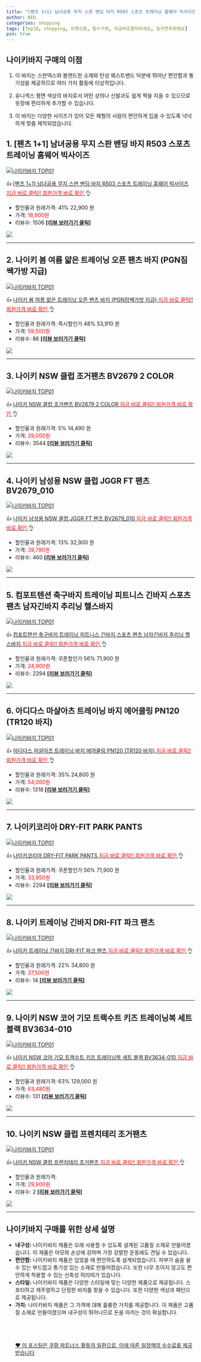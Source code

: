 ```yaml
---
title: "[팬츠 1+1] 남녀공용 무지 스판 밴딩 바지 R503 스포츠 트레이닝 홈웨어 빅사이즈 가격 최저가 할인가 나이키바지 최저가 추천 제품 비교"
author: NEO.
categories: shopping
tags: [Top10, shopping, 유행상품, 필수구매, 지금바로클릭하세요, 놓치면후회해요]
pin: true
---
```

## 나이키바지 구매의 이점
1. 이 바지는 스판덱스와 블렌드한 소재와 탄성 웨스트밴드 덕분에 뛰어난 편안함과 통기성을 제공하므로 여러 가지 활동에 이상적입니다.


2. 유니섹스 평면 색상의 바지로서 어떤 상의나 신발과도 쉽게 짝을 지을 수 있으므로 옷장에 편리하게 추가할 수 있습니다.


3. 이 바지는 다양한 사이즈가 있어 모든 체형의 사람이 편안하게 입을 수 있도록 넉넉하게 맞춤 제작되었습니다.

   

## 1. [팬츠 1+1] 남녀공용 무지 스판 밴딩 바지 R503 스포츠 트레이닝 홈웨어 빅사이즈

[![나이키바지 TOP01](https://thumbnail10.coupangcdn.com/thumbnails/remote/490x490ex/image/vendor_inventory/9965/b684aa1e7d2c6eb69b50274e4501256a647aafe165aec99ab771df63bb98.jpg)](https://link.coupang.com/re/AFFSDP?lptag=AF3617701&subid=GithubCoopas&pageKey=7430130919&traceid=V0-153&itemId=19295669349&vendorItemId=85924977287)


👍 [[팬츠 1+1] 남녀공용 무지 스판 밴딩 바지 R503 스포츠 트레이닝 홈웨어 빅사이즈 <font color=red> 지금 바로 클릭!! 회원가격 바로 확인 </font> ](https://link.coupang.com/re/AFFSDP?lptag=AF3617701&subid=GithubCoopas&pageKey=7430130919&traceid=V0-153&itemId=19295669349&vendorItemId=85924977287) 👌 


- 할인율과 원래가격: 41%  22,900   원
- 가격: <span style='color:red'>18,900원</span>
- 리뷰수: 1506  [**[리뷰 보러가기 클릭]**](https://link.coupang.com/re/AFFSDP?lptag=AF3617701&subid=GithubCoopas&pageKey=7430130919&traceid=V0-153&itemId=19295669349&vendorItemId=85924977287)

[![](/discount_price.png)](https://link.coupang.com/re/AFFSDP?lptag=AF3617701&subid=GithubCoopas&pageKey=7430130919&traceid=V0-153&itemId=19295669349&vendorItemId=85924977287)

---


   

## 2. 나이키 봄 여름 얇은 트레이닝 오픈 팬츠 바지 (PGN짐쌕가방 지급)

[![나이키바지 TOP01](https://thumbnail9.coupangcdn.com/thumbnails/remote/490x490ex/image/vendor_inventory/b551/9b7789585901539af4f0ea6e01827dd008575c0648cd8b31a9867fe61289.jpg)](https://link.coupang.com/re/AFFSDP?lptag=AF3617701&subid=GithubCoopas&pageKey=7919413767&traceid=V0-153&itemId=21752293861&vendorItemId=88801317052)


👍 [나이키 봄 여름 얇은 트레이닝 오픈 팬츠 바지 (PGN짐쌕가방 지급) <font color=red> 지금 바로 클릭!! 회원가격 바로 확인 </font> ](https://link.coupang.com/re/AFFSDP?lptag=AF3617701&subid=GithubCoopas&pageKey=7919413767&traceid=V0-153&itemId=21752293861&vendorItemId=88801317052) 👌 


- 할인율과 원래가격: 즉시할인가 48%  53,910   원
- 가격: <span style='color:red'>59,500원</span>
- 리뷰수: 86  [**[리뷰 보러가기 클릭]**](https://link.coupang.com/re/AFFSDP?lptag=AF3617701&subid=GithubCoopas&pageKey=7919413767&traceid=V0-153&itemId=21752293861&vendorItemId=88801317052)

[![](/discount_price.png)](https://link.coupang.com/re/AFFSDP?lptag=AF3617701&subid=GithubCoopas&pageKey=7919413767&traceid=V0-153&itemId=21752293861&vendorItemId=88801317052)

---


   

## 3. 나이키 NSW 클럽 조거팬츠 BV2679 2 COLOR

[![나이키바지 TOP01](https://thumbnail10.coupangcdn.com/thumbnails/remote/490x490ex/image/vendor_inventory/c064/d6511937c535bcf4912d1b49540d9fe850223a0838e6a462b3e7d7357543.png)](https://link.coupang.com/re/AFFSDP?lptag=AF3617701&subid=GithubCoopas&pageKey=8027373901&traceid=V0-153&itemId=22437103826&vendorItemId=89481651520)


👍 [나이키 NSW 클럽 조거팬츠 BV2679 2 COLOR <font color=red> 지금 바로 클릭!! 회원가격 바로 확인 </font> ](https://link.coupang.com/re/AFFSDP?lptag=AF3617701&subid=GithubCoopas&pageKey=8027373901&traceid=V0-153&itemId=22437103826&vendorItemId=89481651520) 👌 


- 할인율과 원래가격: 5%  14,490   원
- 가격: <span style='color:red'>29,000원</span>
- 리뷰수: 3544  [**[리뷰 보러가기 클릭]**](https://link.coupang.com/re/AFFSDP?lptag=AF3617701&subid=GithubCoopas&pageKey=8027373901&traceid=V0-153&itemId=22437103826&vendorItemId=89481651520)

[![](/discount_price.png)](https://link.coupang.com/re/AFFSDP?lptag=AF3617701&subid=GithubCoopas&pageKey=8027373901&traceid=V0-153&itemId=22437103826&vendorItemId=89481651520)

---


   

## 4. 나이키 남성용 NSW 클럽 JGGR FT 팬츠 BV2679_010

[![나이키바지 TOP01](https://thumbnail9.coupangcdn.com/thumbnails/remote/490x490ex/image/vendor_inventory/0459/668f199e7cd2f46e018b77bc7867cddf5c0aa4486027b10296e0ea7c3433.jpg)](https://link.coupang.com/re/AFFSDP?lptag=AF3617701&subid=GithubCoopas&pageKey=6714258261&traceid=V0-153&itemId=15597381135&vendorItemId=87289384396)


👍 [나이키 남성용 NSW 클럽 JGGR FT 팬츠 BV2679_010 <font color=red> 지금 바로 클릭!! 회원가격 바로 확인 </font> ](https://link.coupang.com/re/AFFSDP?lptag=AF3617701&subid=GithubCoopas&pageKey=6714258261&traceid=V0-153&itemId=15597381135&vendorItemId=87289384396) 👌 


- 할인율과 원래가격: 13%  32,900   원
- 가격: <span style='color:red'>39,790원</span>
- 리뷰수: 460  [**[리뷰 보러가기 클릭]**](https://link.coupang.com/re/AFFSDP?lptag=AF3617701&subid=GithubCoopas&pageKey=6714258261&traceid=V0-153&itemId=15597381135&vendorItemId=87289384396)

[![](/discount_price.png)](https://link.coupang.com/re/AFFSDP?lptag=AF3617701&subid=GithubCoopas&pageKey=6714258261&traceid=V0-153&itemId=15597381135&vendorItemId=87289384396)

---


   

## 5. 컴포트텐션 축구바지 트레이닝 피트니스 긴바지 스포츠 팬츠 남자긴바지 추리닝 헬스바지

[![나이키바지 TOP01](https://thumbnail8.coupangcdn.com/thumbnails/remote/490x490ex/image/vendor_inventory/9405/a616407c8891c45ae8d74f634be4f3722ec6e43fd472614b1607e202c9fe.png)](https://link.coupang.com/re/AFFSDP?lptag=AF3617701&subid=GithubCoopas&pageKey=6991714682&traceid=V0-153&itemId=17114467645&vendorItemId=85693740441)


👍 [컴포트텐션 축구바지 트레이닝 피트니스 긴바지 스포츠 팬츠 남자긴바지 추리닝 헬스바지 <font color=red> 지금 바로 클릭!! 회원가격 바로 확인 </font> ](https://link.coupang.com/re/AFFSDP?lptag=AF3617701&subid=GithubCoopas&pageKey=6991714682&traceid=V0-153&itemId=17114467645&vendorItemId=85693740441) 👌 


- 할인율과 원래가격: 쿠폰할인가 56%  71,900   원
- 가격: <span style='color:red'>24,900원</span>
- 리뷰수: 2294  [**[리뷰 보러가기 클릭]**](https://link.coupang.com/re/AFFSDP?lptag=AF3617701&subid=GithubCoopas&pageKey=6991714682&traceid=V0-153&itemId=17114467645&vendorItemId=85693740441)

[![](/discount_price.png)](https://link.coupang.com/re/AFFSDP?lptag=AF3617701&subid=GithubCoopas&pageKey=6991714682&traceid=V0-153&itemId=17114467645&vendorItemId=85693740441)

---


   

## 6. 아디다스 마샬아츠 트레이닝 바지 에어쿨링 PN120 (TR120 바지)

[![나이키바지 TOP01](https://thumbnail10.coupangcdn.com/thumbnails/remote/490x490ex/image/vendor_inventory/f770/501fe305ffa9ca655347fa547b8d882831e957da1c67813f17565c8f7eba.jpg)](https://link.coupang.com/re/AFFSDP?lptag=AF3617701&subid=GithubCoopas&pageKey=7851805122&traceid=V0-153&itemId=21403276615&vendorItemId=89113987249)


👍 [아디다스 마샬아츠 트레이닝 바지 에어쿨링 PN120 (TR120 바지) <font color=red> 지금 바로 클릭!! 회원가격 바로 확인 </font> ](https://link.coupang.com/re/AFFSDP?lptag=AF3617701&subid=GithubCoopas&pageKey=7851805122&traceid=V0-153&itemId=21403276615&vendorItemId=89113987249) 👌 


- 할인율과 원래가격: 35%  24,800   원
- 가격: <span style='color:red'>54,000원</span>
- 리뷰수: 1318  [**[리뷰 보러가기 클릭]**](https://link.coupang.com/re/AFFSDP?lptag=AF3617701&subid=GithubCoopas&pageKey=7851805122&traceid=V0-153&itemId=21403276615&vendorItemId=89113987249)

[![](/discount_price.png)](https://link.coupang.com/re/AFFSDP?lptag=AF3617701&subid=GithubCoopas&pageKey=7851805122&traceid=V0-153&itemId=21403276615&vendorItemId=89113987249)

---


   

## 7. 나이키코리아 DRY-FIT PARK PANTS

[![나이키바지 TOP01](https://thumbnail9.coupangcdn.com/thumbnails/remote/490x490ex/image/vendor_inventory/1c0e/d34e720a0549f50ee34632d1f40209e76c39bdcbd6b6a04584a491639b26.jpg)](https://link.coupang.com/re/AFFSDP?lptag=AF3617701&subid=GithubCoopas&pageKey=7994352256&traceid=V0-153&itemId=22231613316&vendorItemId=89277498093)


👍 [나이키코리아 DRY-FIT PARK PANTS <font color=red> 지금 바로 클릭!! 회원가격 바로 확인 </font> ](https://link.coupang.com/re/AFFSDP?lptag=AF3617701&subid=GithubCoopas&pageKey=7994352256&traceid=V0-153&itemId=22231613316&vendorItemId=89277498093) 👌 


- 할인율과 원래가격: 쿠폰할인가 56%  71,900   원
- 가격: <span style='color:red'>33,950원</span>
- 리뷰수: 2294  [**[리뷰 보러가기 클릭]**](https://link.coupang.com/re/AFFSDP?lptag=AF3617701&subid=GithubCoopas&pageKey=7994352256&traceid=V0-153&itemId=22231613316&vendorItemId=89277498093)

[![](/discount_price.png)](https://link.coupang.com/re/AFFSDP?lptag=AF3617701&subid=GithubCoopas&pageKey=7994352256&traceid=V0-153&itemId=22231613316&vendorItemId=89277498093)

---


   

## 8. 나이키 트레이닝 긴바지 DRI-FIT 파크 팬츠

[![나이키바지 TOP01](https://thumbnail7.coupangcdn.com/thumbnails/remote/490x490ex/image/vendor_inventory/c56f/bc5bcf5f71e949e4f492e3832ac9383e88ed67b593da2b0fa52dad525d55.jpg)](https://link.coupang.com/re/AFFSDP?lptag=AF3617701&subid=GithubCoopas&pageKey=8005620590&traceid=V0-153&itemId=22314441642&vendorItemId=89359846936)


👍 [나이키 트레이닝 긴바지 DRI-FIT 파크 팬츠 <font color=red> 지금 바로 클릭!! 회원가격 바로 확인 </font> ](https://link.coupang.com/re/AFFSDP?lptag=AF3617701&subid=GithubCoopas&pageKey=8005620590&traceid=V0-153&itemId=22314441642&vendorItemId=89359846936) 👌 


- 할인율과 원래가격: 22%  34,800   원
- 가격: <span style='color:red'>37,500원</span>
- 리뷰수: 14  [**[리뷰 보러가기 클릭]**](https://link.coupang.com/re/AFFSDP?lptag=AF3617701&subid=GithubCoopas&pageKey=8005620590&traceid=V0-153&itemId=22314441642&vendorItemId=89359846936)

[![](/discount_price.png)](https://link.coupang.com/re/AFFSDP?lptag=AF3617701&subid=GithubCoopas&pageKey=8005620590&traceid=V0-153&itemId=22314441642&vendorItemId=89359846936)

---


   

## 9. 나이키 NSW 코어 기모 트랙수트 키즈 트레이닝복 세트 블랙 BV3634-010

[![나이키바지 TOP01](https://thumbnail10.coupangcdn.com/thumbnails/remote/490x490ex/image/vendor_inventory/6b21/83226fd8178ef6ab9a1a4c266dbc0c6183121bc1332298742e01491b7145.jpg)](https://link.coupang.com/re/AFFSDP?lptag=AF3617701&subid=GithubCoopas&pageKey=4712881191&traceid=V0-153&itemId=5948439744&vendorItemId=73246378366)


👍 [나이키 NSW 코어 기모 트랙수트 키즈 트레이닝복 세트 블랙 BV3634-010 <font color=red> 지금 바로 클릭!! 회원가격 바로 확인 </font> ](https://link.coupang.com/re/AFFSDP?lptag=AF3617701&subid=GithubCoopas&pageKey=4712881191&traceid=V0-153&itemId=5948439744&vendorItemId=73246378366) 👌 


- 할인율과 원래가격: 63%  129,000   원
- 가격: <span style='color:red'>63,480원</span>
- 리뷰수: 131  [**[리뷰 보러가기 클릭]**](https://link.coupang.com/re/AFFSDP?lptag=AF3617701&subid=GithubCoopas&pageKey=4712881191&traceid=V0-153&itemId=5948439744&vendorItemId=73246378366)

[![](/discount_price.png)](https://link.coupang.com/re/AFFSDP?lptag=AF3617701&subid=GithubCoopas&pageKey=4712881191&traceid=V0-153&itemId=5948439744&vendorItemId=73246378366)

---


   

## 10. 나이키 NSW 클럽 프렌치테리 조거팬츠

[![나이키바지 TOP01](https://thumbnail10.coupangcdn.com/thumbnails/remote/490x490ex/image/vendor_inventory/dc51/8b9be0fc796a242cfb4bde688110f59b2468c0f47f75e3a8ab1f22ae5883.jpg)](https://link.coupang.com/re/AFFSDP?lptag=AF3617701&subid=GithubCoopas&pageKey=7988633344&traceid=V0-153&itemId=22200044753&vendorItemId=89246187590)


👍 [나이키 NSW 클럽 프렌치테리 조거팬츠 <font color=red> 지금 바로 클릭!! 회원가격 바로 확인 </font> ](https://link.coupang.com/re/AFFSDP?lptag=AF3617701&subid=GithubCoopas&pageKey=7988633344&traceid=V0-153&itemId=22200044753&vendorItemId=89246187590) 👌 


- 할인율과 원래가격: 
- 가격: <span style='color:red'>29,900원</span>
- 리뷰수: 2  [**[리뷰 보러가기 클릭]**](https://link.coupang.com/re/AFFSDP?lptag=AF3617701&subid=GithubCoopas&pageKey=7988633344&traceid=V0-153&itemId=22200044753&vendorItemId=89246187590)

[![](/discount_price.png)](https://link.coupang.com/re/AFFSDP?lptag=AF3617701&subid=GithubCoopas&pageKey=7988633344&traceid=V0-153&itemId=22200044753&vendorItemId=89246187590)

---
## 나이키바지 구매를 위한 상세 설명
* **내구성:** 나이키바지 제품은 오래 사용할 수 있도록 설계된 고품질 소재로 만들어졌습니다. 이 제품은 마모와 손상에 강하며 가장 강렬한 운동에도 견딜 수 있습니다.
* **편안함:** 나이키바지 제품은 입었을 때 편안하도록 설계되었습니다. 피부가 숨을 쉴 수 있는 부드럽고 통기성 있는 소재로 만들어졌습니다. 또한 너무 조이지 않고도 편안하게 착용할 수 있는 신축성 허리띠가 있습니다.
* **스타일:** 나이키바지 제품은 다양한 스타일에 맞는 다양한 제품으로 제공됩니다. 스포티하고 캐주얼하고 단정한 바지를 찾을 수 있습니다. 또한 다양한 색상과 패턴으로 제공됩니다.
* **가치:** 나이키바지 제품은 그 가격에 대해 훌륭한 가치를 제공합니다. 이 제품은 고품질 소재로 만들어졌으며 내구성이 뛰어나므로 돈을 아끼는 것이 확실합니다.<br><br><br><br><br> [ ❤  이 포스팅은 쿠팡 파트너스 활동의 일환으로, 이에 따른 일정액의 수수료를 제공받습니다](https://link.coupang.com/a/bcEFyh)